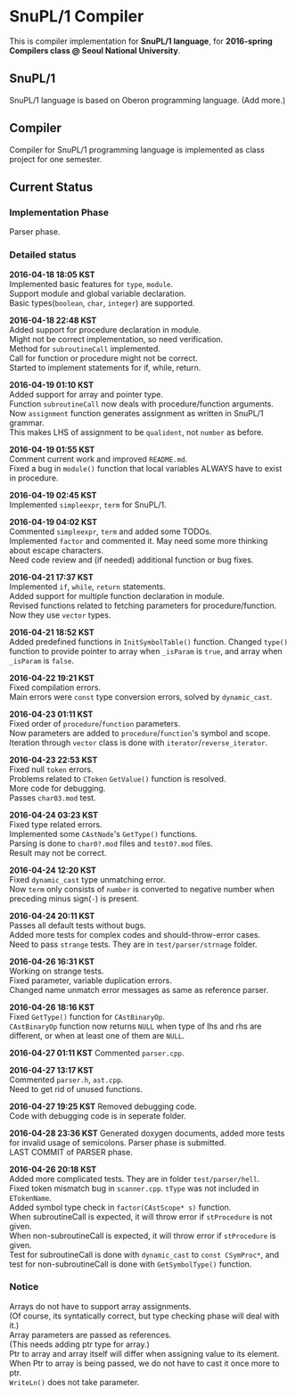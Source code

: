 # SnuPL/1 Compiler
This is compiler implementation for **SnuPL/1 language**,
for **2016-spring Compilers class @ Seoul National University**.

## SnuPL/1
SnuPL/1 language is based on Oberon programming language.
(Add more.)

## Compiler
Compiler for SnuPL/1 programming language is implemented as
class project for one semester.

## Current Status

### Implementation Phase
Parser phase.

### Detailed status
**2016-04-18 18:05 KST**  
Implemented basic features for <code>type</code>, <code>module</code>.     
Support module and global variable declaration.  
Basic types(<code>boolean</code>, <code>char</code>, <code>integer</code>) are supported.  
  
**2016-04-18 22:48 KST**  
Added support for procedure declaration in module.  
Might not be correct implementation, so need verification.   
Method for <code>subroutineCall</code> implemented.  
Call for function or procedure might not be correct.  
Started to implement statements for if, while, return.  
  
**2016-04-19 01:10 KST**  
Added support for array and pointer type.  
Function <code>subroutineCall</code> now deals with procedure/function arguments.  
Now <code>assignment</code> function generates assignment as written in SnuPL/1 grammar.  
This makes LHS of assignment to be <code>qualident</code>, not <code>number</code> as before.  
  
**2016-04-19 01:55 KST**  
Comment current work and improved <code>README.md</code>.  
Fixed a bug in <code>module()</code> function that local variables ALWAYS have to exist in procedure.  
  
**2016-04-19 02:45 KST**  
Implemented <code>simpleexpr</code>, <code>term</code> for SnuPL/1.  
  
**2016-04-19 04:02 KST**  
Commented <code>simpleexpr</code>, <code>term</code> and added some TODOs.  
Implemented <code>factor</code> and commented it. May need some more thinking about escape characters.  
Need code review and (if needed) additional function or bug fixes.  
  
**2016-04-21 17:37 KST**  
Implemented <code>if</code>, <code>while</code>, <code>return</code> statements.  
Added support for multiple function declaration in module.  
Revised functions related to fetching parameters for procedure/function. Now they use <code>vector</code> types.  
  
**2016-04-21 18:52 KST**  
Added predefined functions in <code>InitSymbolTable()</code> function.
Changed <code>type()</code> function to provide pointer to array when <code>_isParam</code> is <code>true</code>,
and array when <code>_isParam</code> is <code>false</code>.  
  
**2016-04-22 19:21 KST**  
Fixed compilation errors.  
Main errors were <code>const</code> type conversion errors, solved by <code>dynamic_cast</code>.  
  
**2016-04-23 01:11 KST**  
Fixed order of <code>procedure</code>/<code>function</code> parameters.  
Now parameters are added to <code>procedure</code>/<code>function</code>'s symbol and scope.  
Iteration through <code>vector</code> class is done with <code>iterator</code>/<code>reverse_iterator</code>.  
  
**2016-04-23 22:53 KST**  
Fixed null <code>token</code> errors.  
Problems related to <code>CToken</code> <code>GetValue()</code> function is resolved.  
More code for debugging.  
Passes <code>char03.mod</code> test.  
  
**2016-04-24 03:23 KST**  
Fixed type related errors.  
Implemented some <code>CAstNode</code>'s <code>GetType()</code> functions.  
Parsing is done to <code>char0?.mod</code> files and <code>test0?.mod</code> files.  
Result may not be correct.   
  
**2016-04-24 12:20 KST**  
Fixed <code>dynamic_cast</code> type unmatching error.  
Now <code>term</code> only consists of <code>number</code> is converted to negative number when
preceding minus sign(<code>-</code>) is present.    
  
**2016-04-24 20:11 KST**  
Passes all default tests without bugs.  
Added more tests for complex codes and should-throw-error cases.  
Need to pass <code>strange</code> tests. They are in <code>test/parser/strnage</code> folder.  
  
**2016-04-26 16:31 KST**  
Working on strange tests.  
Fixed parameter, variable duplication errors.  
Changed name unmatch error messages as same as reference parser.  
  
**2016-04-26 18:16 KST**  
Fixed <code>GetType()</code> function for <code>CAstBinaryOp</code>.  
<code>CAstBinaryOp</code> function now returns <code>NULL</code> when type of lhs and rhs are different,
or when at least one of them are <code>NULL</code>.  
  
**2016-04-27 01:11 KST**
Commented <code>parser.cpp</code>.  
  
**2016-04-27 13:17 KST**  
Commented <code>parser.h</code>, <code>ast.cpp</code>.  
Need to get rid of unused functions.  
  
**2016-04-27 19:25 KST**
Removed debugging code.  
Code with debugging code is in seperate folder.  
  
**2016-04-28 23:36 KST**
Generated doxygen documents, added more tests for invalid usage of semicolons.
Parser phase is submitted.  
LAST COMMIT of PARSER phase.  
  
  
**2016-04-26 20:18 KST**  
Added more complicated tests. They are in folder <code>test/parser/hell</code>.  
Fixed token mismatch bug in <code>scanner.cpp</code>. <code>tType</code> was not included in <code>ETokenName</code>.  
Added symbol type check in <code>factor(CAstScope* s)</code> function.  
When subroutineCall is expected, it will throw error if <code>stProcedure</code> is not given.  
When non-subroutineCall is expected, it will throw error if <code>stProcedure</code> is given.  
Test for subroutineCall is done with <code>dynamic_cast</code> to <code>const CSymProc*</code>,
and test for non-subroutineCall is done with <code>GetSymbolType()</code> function.  
  
    
### Notice
Arrays do not have to support array assignments.  
(Of course, its syntatically correct, but type checking phase will deal with it.)  
Array parameters are passed as references.  
(This needs adding ptr type for array.)  
Ptr to array and array itself will differ when assigning value to its element.  
When Ptr to array is being passed, we do not have to cast it once more to ptr.  
<code>WriteLn()</code> does not take parameter.  
